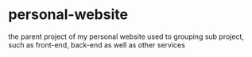 # personal-website
the parent project of my personal website used to grouping sub project, such as front-end, back-end as well as other services
